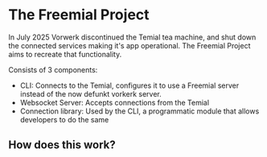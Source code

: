 # The Freemial Project

In July 2025 Vorwerk discontinued the Temial tea machine, and shut down the connected services making it's app operational. The Freemial Project aims to recreate that functionality.

Consists of 3 components:
* CLI: Connects to the Temial, configures it to use a Freemial server instead of the now defunkt vorkerk server.
* Websocket Server: Accepts connections from the Temial
* Connection library: Used by the CLI, a programmatic module that allows developers to do the same

## How does this work?
